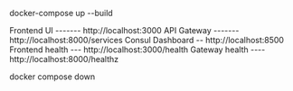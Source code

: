 docker-compose up --build

Frontend UI ------- http://localhost:3000
API Gateway ------- http://localhost:8000/services
Consul Dashboard -- http://localhost:8500
Frontend health --- http://localhost:3000/health
Gateway health ---- http://localhost:8000/healthz

docker compose down

